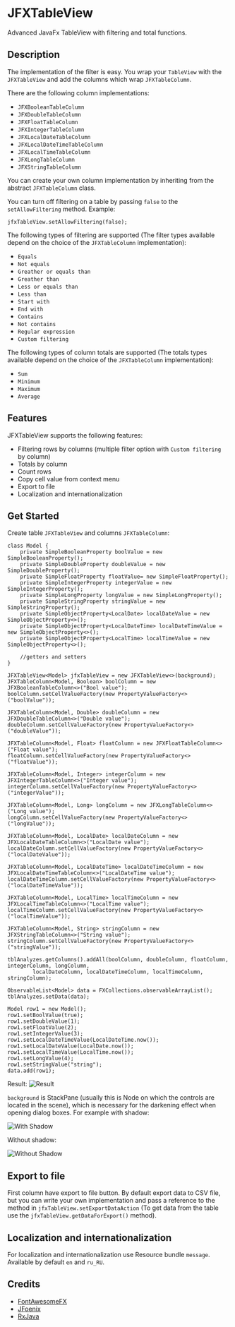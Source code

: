 # JFXTableView
Advanced JavaFx TableView with filtering and total functions.

## Description
The implementation of the filter is easy. You wrap your `TableView` with the `JFXTableView`
and add the columns which wrap `JFXTableColumn`.

There are the following column implementations:

* `JFXBooleanTableColumn`
* `JFXDoubleTableColumn`
* `JFXFloatTableColumn`
* `JFXIntegerTableColumn`
* `JFXLocalDateTableColumn`
* `JFXLocalDateTimeTableColumn`
* `JFXLocalTimeTableColumn`
* `JFXLongTableColumn`
* `JFXStringTableColumn`

You can create your own column implementation by inheriting from the abstract `JFXTableColumn` class.

You can turn off filtering on a table by passing `false` to the `setAllowFiltering` method. Example:

```
jfxTableView.setAllowFiltering(false);
```

The following types of filtering are supported (The filter types available depend on the choice of the `JFXTableColumn` implementation):

* `Equals`
* `Not equals`
* `Greather or equals than`
* `Greather than`
* `Less or equals than`
* `Less than`
* `Start with`
* `End with`
* `Contains`
* `Not contains`
* `Regular expression`
* `Custom filtering`

The following types of column totals are supported (The totals types available depend on the choice of the `JFXTableColumn` implementation):

* `Sum`
* `Minimum`
* `Maximum`
* `Average`

## Features
JFXTableView supports the following features:

* Filtering rows by columns (multiple filter option with `Custom filtering` by column)
* Totals by column
* Count rows
* Copy cell value from context menu
* Export to file
* Localization and internationalization

## Get Started
Create table `JFXTableView` and columns `JFXTableColumn`:

```
class Model {
    private SimpleBooleanProperty boolValue = new SimpleBooleanProperty();
    private SimpleDoubleProperty doubleValue = new SimpleDoubleProperty();
    private SimpleFloatProperty floatValue= new SimpleFloatProperty();
    private SimpleIntegerProperty integerValue = new SimpleIntegerProperty();
    private SimpleLongProperty longValue = new SimpleLongProperty();
    private SimpleStringProperty stringValue = new SimpleStringProperty();
    private SimpleObjectProperty<LocalDate> localDateValue = new SimpleObjectProperty<>();
    private SimpleObjectProperty<LocalDateTime> localDateTimeValue = new SimpleObjectProperty<>();
    private SimpleObjectProperty<LocalTime> localTimeValue = new SimpleObjectProperty<>();
    
    //getters and setters
}

JFXTableView<Model> jfxTableView = new JFXTableView<>(background);
JFXTableColumn<Model, Boolean> boolColumn = new JFXBooleanTableColumn<>("Bool value");
boolColumn.setCellValueFactory(new PropertyValueFactory<>("boolValue"));

JFXTableColumn<Model, Double> doubleColumn = new JFXDoubleTableColumn<>("Double value");
doubleColumn.setCellValueFactory(new PropertyValueFactory<>("doubleValue"));

JFXTableColumn<Model, Float> floatColumn = new JFXFloatTableColumn<>("Float value");
floatColumn.setCellValueFactory(new PropertyValueFactory<>("floatValue"));

JFXTableColumn<Model, Integer> integerColumn = new JFXIntegerTableColumn<>("Integer value");
integerColumn.setCellValueFactory(new PropertyValueFactory<>("integerValue"));

JFXTableColumn<Model, Long> longColumn = new JFXLongTableColumn<>("Long value");
longColumn.setCellValueFactory(new PropertyValueFactory<>("longValue"));

JFXTableColumn<Model, LocalDate> localDateColumn = new JFXLocalDateTableColumn<>("LocalDate value");
localDateColumn.setCellValueFactory(new PropertyValueFactory<>("localDateValue"));

JFXTableColumn<Model, LocalDateTime> localDateTimeColumn = new JFXLocalDateTimeTableColumn<>("LocalDateTime value");
localDateTimeColumn.setCellValueFactory(new PropertyValueFactory<>("localDateTimeValue"));

JFXTableColumn<Model, LocalTime> localTimeColumn = new JFXLocalTimeTableColumn<>("LocalTime value");
localTimeColumn.setCellValueFactory(new PropertyValueFactory<>("localTimeValue"));

JFXTableColumn<Model, String> stringColumn = new JFXStringTableColumn<>("String value");
stringColumn.setCellValueFactory(new PropertyValueFactory<>("stringValue"));

tblAnalyzes.getColumns().addAll(boolColumn, doubleColumn, floatColumn, integerColumn, longColumn,
        localDateColumn, localDateTimeColumn, localTimeColumn, stringColumn);

ObservableList<Model> data = FXCollections.observableArrayList();
tblAnalyzes.setData(data);

Model row1 = new Model();
row1.setBoolValue(true);
row1.setDoubleValue(1);
row1.setFloatValue(2);
row1.setIntegerValue(3);
row1.setLocalDateTimeValue(LocalDateTime.now());
row1.setLocalDateValue(LocalDate.now());
row1.setLocalTimeValue(LocalTime.now());
row1.setLongValue(4);
row1.setStringValue("string");
data.add(row1);
```

Result:
![Result](https://i.imgur.com/WVwTks5.jpg)

`background` is StackPane (usually this is Node on which the controls are located in the scene), which is necessary for the darkening effect when opening dialog boxes. For example with shadow:

![With Shadow](https://i.imgur.com/ztbHP5i.jpg)

Without shadow:

![Without Shadow](https://i.imgur.com/a2lTXLb.jpg)

## Export to file
First column have export to file button. By default export data to CSV file, but you can write your own implementation and pass a reference to the method in `jfxTableView.setExportDataAction` (To get data from the table use the `jfxTableView.getDataForExport()` method).

## Localization and internationalization
For localization and internationalization use Resource bundle `message`. Available by default `en` and `ru_RU`.

## Credits
* [FontAwesomeFX](https://bitbucket.org/Jerady/fontawesomefx)
* [JFoenix](https://github.com/jfoenixadmin/JFoenix)
* [RxJava](https://github.com/ReactiveX/RxJava)